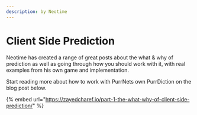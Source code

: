 ```yaml
---
description: by Neotime
---
```


# Client Side Prediction

Neotime has created a range of great posts about the what & why of prediction as well as going through how you should work with it, with real examples from his own game and implementation.

Start reading more about how to work with PurrNets own PurrDiction on the blog post below.

{% embed url="https://zayedcharef.io/part-1-the-what-why-of-client-side-prediction/" %}
